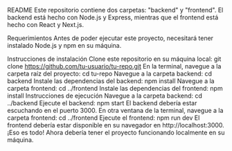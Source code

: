 README
Este repositorio contiene dos carpetas: "backend" y "frontend". El backend está hecho con Node.js y Express, mientras que el frontend está hecho con React y Next.js.

Requerimientos
Antes de poder ejecutar este proyecto, necesitará tener instalado Node.js y npm en su máquina.

Instrucciones de instalación
Clone este repositorio en su máquina local: git clone https://github.com/tu-usuario/tu-repo.git
En la terminal, navegue a la carpeta raíz del proyecto: cd tu-repo
Navegue a la carpeta backend: cd backend
Instale las dependencias del backend: npm install
Navegue a la carpeta frontend: cd ../frontend
Instale las dependencias del frontend: npm install
Instrucciones de ejecución
Navegue a la carpeta backend: cd ../backend
Ejecute el backend: npm start
El backend debería estar escuchando en el puerto 3000.
En otra ventana de la terminal, navegue a la carpeta frontend: cd ../frontend
Ejecute el frontend: npm run dev
El frontend debería estar disponible en su navegador en http://localhost:3000.
¡Eso es todo! Ahora debería tener el proyecto funcionando localmente en su máquina.
